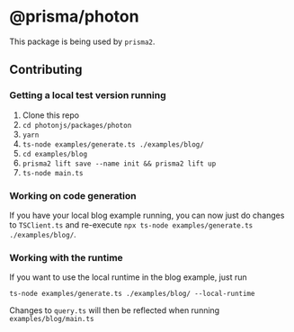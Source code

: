 # @prisma/photon

This package is being used by `prisma2`.

## Contributing

### Getting a local test version running

1. Clone this repo
2. `cd photonjs/packages/photon`
3. `yarn`
4. `ts-node examples/generate.ts ./examples/blog/`
5. `cd examples/blog`
6. `prisma2 lift save --name init && prisma2 lift up`
7. `ts-node main.ts`

### Working on code generation

If you have your local blog example running, you can now just do changes to `TSClient.ts` and re-execute `npx ts-node examples/generate.ts ./examples/blog/`.

### Working with the runtime

If you want to use the local runtime in the blog example, just run

```
ts-node examples/generate.ts ./examples/blog/ --local-runtime
```

Changes to `query.ts` will then be reflected when running `examples/blog/main.ts`
